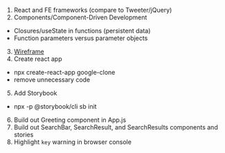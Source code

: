 1. React and FE frameworks (compare to Tweeter/jQuery)
2. Components/Component-Driven Development
  * Closures/useState in functions (persistent data)
  * Function parameters versus parameter objects
3. [Wireframe](https://app.moqups.com/bi5KOfeFeR/edit/page/aa9df7b72)
4. Create react app
  * npx create-react-app google-clone
  * remove unnecessary code
5. Add Storybook
  * npx -p @storybook/cli sb init
6. Build out Greeting component in App.js
7. Build out SearchBar, SearchResult, and SearchResults components and stories
8. Highlight `key` warning in browser console
